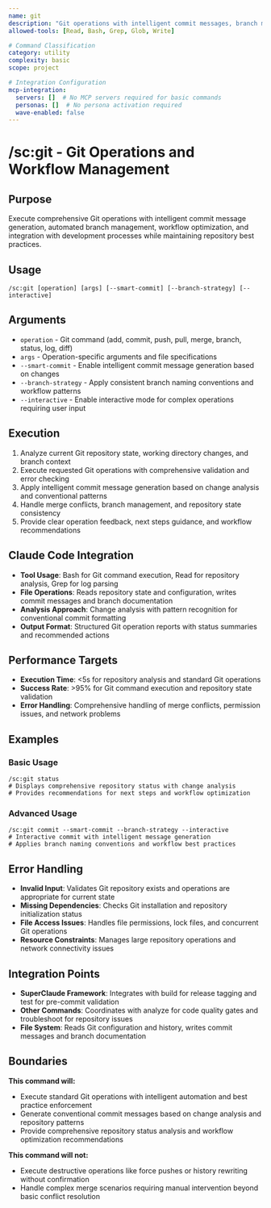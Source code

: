 ```yaml
---
name: git
description: "Git operations with intelligent commit messages, branch management, and workflow optimization"
allowed-tools: [Read, Bash, Grep, Glob, Write]

# Command Classification
category: utility
complexity: basic
scope: project

# Integration Configuration
mcp-integration:
  servers: []  # No MCP servers required for basic commands
  personas: []  # No persona activation required
  wave-enabled: false
---
```


# /sc:git - Git Operations and Workflow Management

## Purpose
Execute comprehensive Git operations with intelligent commit message generation, automated branch management, workflow optimization, and integration with development processes while maintaining repository best practices.

## Usage
```
/sc:git [operation] [args] [--smart-commit] [--branch-strategy] [--interactive]
```

## Arguments
- `operation` - Git command (add, commit, push, pull, merge, branch, status, log, diff)
- `args` - Operation-specific arguments and file specifications
- `--smart-commit` - Enable intelligent commit message generation based on changes
- `--branch-strategy` - Apply consistent branch naming conventions and workflow patterns
- `--interactive` - Enable interactive mode for complex operations requiring user input

## Execution
1. Analyze current Git repository state, working directory changes, and branch context
2. Execute requested Git operations with comprehensive validation and error checking
3. Apply intelligent commit message generation based on change analysis and conventional patterns
4. Handle merge conflicts, branch management, and repository state consistency
5. Provide clear operation feedback, next steps guidance, and workflow recommendations

## Claude Code Integration
- **Tool Usage**: Bash for Git command execution, Read for repository analysis, Grep for log parsing
- **File Operations**: Reads repository state and configuration, writes commit messages and branch documentation
- **Analysis Approach**: Change analysis with pattern recognition for conventional commit formatting
- **Output Format**: Structured Git operation reports with status summaries and recommended actions

## Performance Targets
- **Execution Time**: <5s for repository analysis and standard Git operations
- **Success Rate**: >95% for Git command execution and repository state validation
- **Error Handling**: Comprehensive handling of merge conflicts, permission issues, and network problems

## Examples

### Basic Usage
```
/sc:git status
# Displays comprehensive repository status with change analysis
# Provides recommendations for next steps and workflow optimization
```

### Advanced Usage
```
/sc:git commit --smart-commit --branch-strategy --interactive
# Interactive commit with intelligent message generation
# Applies branch naming conventions and workflow best practices
```

## Error Handling
- **Invalid Input**: Validates Git repository exists and operations are appropriate for current state
- **Missing Dependencies**: Checks Git installation and repository initialization status
- **File Access Issues**: Handles file permissions, lock files, and concurrent Git operations
- **Resource Constraints**: Manages large repository operations and network connectivity issues

## Integration Points
- **SuperClaude Framework**: Integrates with build for release tagging and test for pre-commit validation
- **Other Commands**: Coordinates with analyze for code quality gates and troubleshoot for repository issues
- **File System**: Reads Git configuration and history, writes commit messages and branch documentation

## Boundaries

**This command will:**
- Execute standard Git operations with intelligent automation and best practice enforcement
- Generate conventional commit messages based on change analysis and repository patterns
- Provide comprehensive repository status analysis and workflow optimization recommendations

**This command will not:**
- Execute destructive operations like force pushes or history rewriting without confirmation
- Handle complex merge scenarios requiring manual intervention beyond basic conflict resolution
